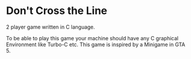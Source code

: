 # Don't Cross the Line
2 player game written in C language. 

To be able to play this game your machine should have any C graphical Environment like Turbo-C etc.
This game is inspired by a Minigame in GTA 5. 
